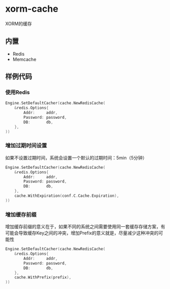 # xorm-cache
XORM的缓存


## 内置
- Redis
- Memcache


## 样例代码

### 使用Redis
```go
Engine.SetDefaultCacher(cache.NewRedisCache(
    &redis.Options{
        Addr:     addr,
        Password: password,
        DB:       db,
    },
))
```

### 增加过期时间设置
如果不设置过期时间，系统会设置一个默认的过期时间：5min（5分钟）
```go
Engine.SetDefaultCacher(cache.NewRedisCache(
    &redis.Options{
        Addr:     addr,
        Password: password,
        DB:       db,
    },
    cache.WithExpiration(conf.C.Cache.Expiration),
))
```

### 增加缓存前缀
增加缓存前缀的意义在于，如果不同的系统之间需要使用同一套缓存存储方案，有可能会导致缓存Key之间的冲突，增加Prefix的意义就是，尽量减少这种冲突的可能性
```go
Engine.SetDefaultCacher(cache.NewRedisCache(
    &redis.Options{
        Addr:     addr,
        Password: password,
        DB:       db,
    },
    cache.WithPrefix(prefix),
))
```
